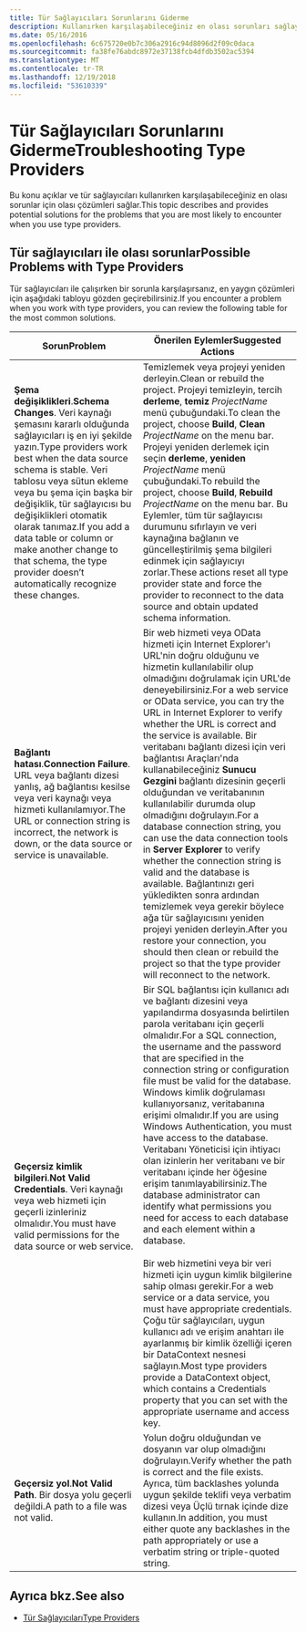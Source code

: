 ```yaml
---
title: Tür Sağlayıcıları Sorunlarını Giderme
description: Kullanırken karşılaşabileceğiniz en olası sorunları sağlayıcı türü için olası çözümleri keşfedebilir F#.
ms.date: 05/16/2016
ms.openlocfilehash: 6c675720e0b7c306a2916c94d8096d2f09c0daca
ms.sourcegitcommit: fa38fe76abdc8972e37138fcb4dfdb3502ac5394
ms.translationtype: MT
ms.contentlocale: tr-TR
ms.lasthandoff: 12/19/2018
ms.locfileid: "53610339"
---
```

# <a name="troubleshooting-type-providers"></a><span data-ttu-id="5c8bf-103">Tür Sağlayıcıları Sorunlarını Giderme</span><span class="sxs-lookup"><span data-stu-id="5c8bf-103">Troubleshooting Type Providers</span></span>

<span data-ttu-id="5c8bf-104">Bu konu açıklar ve tür sağlayıcıları kullanırken karşılaşabileceğiniz en olası sorunlar için olası çözümleri sağlar.</span><span class="sxs-lookup"><span data-stu-id="5c8bf-104">This topic describes and provides potential solutions for the problems that you are most likely to encounter when you use type providers.</span></span>

## <a name="possible-problems-with-type-providers"></a><span data-ttu-id="5c8bf-105">Tür sağlayıcıları ile olası sorunlar</span><span class="sxs-lookup"><span data-stu-id="5c8bf-105">Possible Problems with Type Providers</span></span>

<span data-ttu-id="5c8bf-106">Tür sağlayıcıları ile çalışırken bir sorunla karşılaşırsanız, en yaygın çözümleri için aşağıdaki tabloyu gözden geçirebilirsiniz.</span><span class="sxs-lookup"><span data-stu-id="5c8bf-106">If you encounter a problem when you work with type providers, you can review the following table for the most common solutions.</span></span>

|<span data-ttu-id="5c8bf-107">Sorun</span><span class="sxs-lookup"><span data-stu-id="5c8bf-107">Problem</span></span>|<span data-ttu-id="5c8bf-108">Önerilen Eylemler</span><span class="sxs-lookup"><span data-stu-id="5c8bf-108">Suggested Actions</span></span>|
|-------|-----------------|
|<span data-ttu-id="5c8bf-109">**Şema değişiklikleri**.</span><span class="sxs-lookup"><span data-stu-id="5c8bf-109">**Schema Changes**.</span></span> <span data-ttu-id="5c8bf-110">Veri kaynağı şemasını kararlı olduğunda sağlayıcıları iş en iyi şekilde yazın.</span><span class="sxs-lookup"><span data-stu-id="5c8bf-110">Type providers work best  when the data source schema is stable.</span></span> <span data-ttu-id="5c8bf-111">Veri tablosu veya sütun ekleme veya bu şema için başka bir değişiklik, tür sağlayıcısı bu değişiklikleri otomatik olarak tanımaz.</span><span class="sxs-lookup"><span data-stu-id="5c8bf-111">If you add a data table or column or make another change to that schema, the type provider doesn’t automatically recognize these changes.</span></span>|<span data-ttu-id="5c8bf-112">Temizlemek veya projeyi yeniden derleyin.</span><span class="sxs-lookup"><span data-stu-id="5c8bf-112">Clean or rebuild the project.</span></span> <span data-ttu-id="5c8bf-113">Projeyi temizleyin, tercih **derleme**, **temiz** *ProjectName* menü çubuğundaki.</span><span class="sxs-lookup"><span data-stu-id="5c8bf-113">To clean the project, choose **Build**, **Clean** *ProjectName* on the menu bar.</span></span> <span data-ttu-id="5c8bf-114">Projeyi yeniden derlemek için seçin **derleme**, **yeniden** *ProjectName* menü çubuğundaki.</span><span class="sxs-lookup"><span data-stu-id="5c8bf-114">To rebuild the project, choose **Build**, **Rebuild** *ProjectName* on the menu bar.</span></span> <span data-ttu-id="5c8bf-115">Bu Eylemler, tüm tür sağlayıcısı durumunu sıfırlayın ve veri kaynağına bağlanın ve güncelleştirilmiş şema bilgileri edinmek için sağlayıcıyı zorlar.</span><span class="sxs-lookup"><span data-stu-id="5c8bf-115">These actions reset all type provider state and force the provider to reconnect to the data source and obtain updated schema information.</span></span>|
|<span data-ttu-id="5c8bf-116">**Bağlantı hatası**.</span><span class="sxs-lookup"><span data-stu-id="5c8bf-116">**Connection Failure**.</span></span> <span data-ttu-id="5c8bf-117">URL veya bağlantı dizesi yanlış, ağ bağlantısı kesilse veya veri kaynağı veya hizmeti kullanılamıyor.</span><span class="sxs-lookup"><span data-stu-id="5c8bf-117">The URL or connection string is incorrect, the network is down, or the data source or service is unavailable.</span></span>|<span data-ttu-id="5c8bf-118">Bir web hizmeti veya OData hizmeti için Internet Explorer'ı URL'nin doğru olduğunu ve hizmetin kullanılabilir olup olmadığını doğrulamak için URL'de deneyebilirsiniz.</span><span class="sxs-lookup"><span data-stu-id="5c8bf-118">For a web service or OData service, you can try the URL in Internet Explorer to verify whether the URL is correct and the service is available.</span></span> <span data-ttu-id="5c8bf-119">Bir veritabanı bağlantı dizesi için veri bağlantısı Araçları'nda kullanabileceğiniz **Sunucu Gezgini** bağlantı dizesinin geçerli olduğundan ve veritabanının kullanılabilir durumda olup olmadığını doğrulayın.</span><span class="sxs-lookup"><span data-stu-id="5c8bf-119">For a database connection string, you can use the data connection tools in **Server Explorer** to verify whether the connection string is valid and the database is available.</span></span> <span data-ttu-id="5c8bf-120">Bağlantınızı geri yükledikten sonra ardından temizlemek veya gerekir böylece ağa tür sağlayıcısını yeniden projeyi yeniden derleyin.</span><span class="sxs-lookup"><span data-stu-id="5c8bf-120">After you restore your connection, you should then clean or rebuild the project so that the type provider will reconnect to the network.</span></span>|
|<span data-ttu-id="5c8bf-121">**Geçersiz kimlik bilgileri**.</span><span class="sxs-lookup"><span data-stu-id="5c8bf-121">**Not Valid Credentials**.</span></span> <span data-ttu-id="5c8bf-122">Veri kaynağı veya web hizmeti için geçerli izinleriniz olmalıdır.</span><span class="sxs-lookup"><span data-stu-id="5c8bf-122">You must have valid permissions for the data source or web service.</span></span>|<span data-ttu-id="5c8bf-123">Bir SQL bağlantısı için kullanıcı adı ve bağlantı dizesini veya yapılandırma dosyasında belirtilen parola veritabanı için geçerli olmalıdır.</span><span class="sxs-lookup"><span data-stu-id="5c8bf-123">For a SQL connection, the username and the password that are specified in the connection string or configuration file must be valid for the database.</span></span> <span data-ttu-id="5c8bf-124">Windows kimlik doğrulaması kullanıyorsanız, veritabanına erişimi olmalıdır.</span><span class="sxs-lookup"><span data-stu-id="5c8bf-124">If you are using Windows Authentication, you must have access to the database.</span></span> <span data-ttu-id="5c8bf-125">Veritabanı Yöneticisi için ihtiyacı olan izinlerin her veritabanı ve bir veritabanı içinde her öğesine erişim tanımlayabilirsiniz.</span><span class="sxs-lookup"><span data-stu-id="5c8bf-125">The database administrator can identify what permissions you need for access to each database and each element within a database.</span></span><br /><br /><span data-ttu-id="5c8bf-126">Bir web hizmetini veya bir veri hizmeti için uygun kimlik bilgilerine sahip olması gerekir.</span><span class="sxs-lookup"><span data-stu-id="5c8bf-126">For a web service or a data service, you must have appropriate credentials.</span></span> <span data-ttu-id="5c8bf-127">Çoğu tür sağlayıcıları, uygun kullanıcı adı ve erişim anahtarı ile ayarlanmış bir kimlik özelliği içeren bir DataContext nesnesi sağlayın.</span><span class="sxs-lookup"><span data-stu-id="5c8bf-127">Most type providers provide a DataContext object, which contains a Credentials property that you can set with the appropriate username and access key.</span></span>|
|<span data-ttu-id="5c8bf-128">**Geçersiz yol**.</span><span class="sxs-lookup"><span data-stu-id="5c8bf-128">**Not Valid Path**.</span></span> <span data-ttu-id="5c8bf-129">Bir dosya yolu geçerli değildi.</span><span class="sxs-lookup"><span data-stu-id="5c8bf-129">A path to a file was not valid.</span></span>|<span data-ttu-id="5c8bf-130">Yolun doğru olduğundan ve dosyanın var olup olmadığını doğrulayın.</span><span class="sxs-lookup"><span data-stu-id="5c8bf-130">Verify whether the path is correct and the file exists.</span></span> <span data-ttu-id="5c8bf-131">Ayrıca, tüm backlashes yolunda uygun şekilde teklifi veya verbatim dizesi veya Üçlü tırnak içinde dize kullanın.</span><span class="sxs-lookup"><span data-stu-id="5c8bf-131">In addition, you must either quote any backlashes in the path appropriately or use a verbatim string or triple-quoted string.</span></span>|

## <a name="see-also"></a><span data-ttu-id="5c8bf-132">Ayrıca bkz.</span><span class="sxs-lookup"><span data-stu-id="5c8bf-132">See also</span></span>

- [<span data-ttu-id="5c8bf-133">Tür Sağlayıcıları</span><span class="sxs-lookup"><span data-stu-id="5c8bf-133">Type Providers</span></span>](index.md)